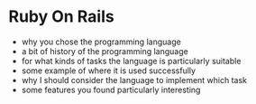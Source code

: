 # Ruby On Rails

* why you chose the programming language
* a bit of history of the programming language
* for what kinds of tasks the language is particularly suitable
* some example of where it is used successfully
* why I should consider the language to implement which task
* some features you found particularly interesting
